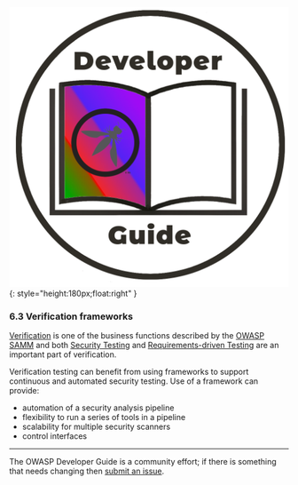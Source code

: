 ![Developer guide logo](../../assets/images/dg_logo_bbd.png "OWASP Developer Guide"){: style="height:180px;float:right" }

### 6.3 Verification frameworks

[Verification][sammv] is one of the business functions described by the [OWASP SAMM][samm]
and both [Security Testing][sammvst] and [Requirements-driven Testing][sammvrt] are an important part of verification.

Verification testing can benefit from using frameworks to support continuous and automated security testing.
Use of a framework can provide:

* automation of a security analysis pipeline
* flexibility to run a series of tools in a pipeline
* scalability for multiple security scanners
* control interfaces

----

The OWASP Developer Guide is a community effort; if there is something that needs changing then [submit an issue][issue0830].

[issue0830]: https://github.com/OWASP/DevGuide/issues/new?labels=enhancement&template=request.md&title=Update:%2006-verification/03-frameworks/00-toc
[samm]: https://owaspsamm.org/about/
[sammv]: https://owaspsamm.org/model/verification/
[sammvrt]: https://owaspsamm.org/model/verification/requirements-driven-testing/
[sammvst]: https://owaspsamm.org/model/verification/security-testing/
